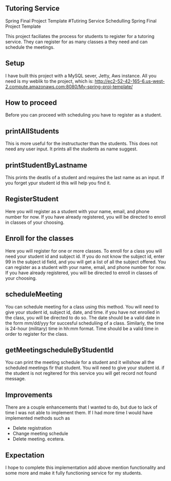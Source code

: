 ## Tutoring Service

Spring Final Project Template
#Tutiring Service Schedulling Spring Final Project Template

This project faciliates the process for students to register for a tutoring service. They can register for as many classes a they need and can schedule the meetings.
## Setup

I have built this project with a MySQL sever, Jetty, Aws instance. All you need is my weblik to the project, which is: 
http://ec2-52-42-165-6.us-west-2.compute.amazonaws.com:8080/My-spring-proj-template/


## How to proceed

Before you can proceed with scheduling you have to register as a student.
## printAllStudents
  This is more useful for the instructucter than the students. This does not need any user input. It prints all the students as name suggest. 
## printStudentByLastname
  This prints the deatils of a student and requires the last name as an input. If you forget ypur student id this will help you find it.
## RegisterStudent 
  Here you will register as a student with your name, email, and phone number for now. 
  If you have already registered, you will be directed to enroll in classes of your choosing. 
## Enroll for the classes
  Here you will register for one or more classes. To enroll for a class you will need your student id and subject id. 
  If you do not know the subject id, enter 99 in the subject id field, and you will get a list of all the subject offered.
  You can register as a student with your name, email, and phone number for now. If you have already registered, you will be directed to enroll in classes of your choosing. 

## scheduleMeeting
   You can schedule meeting for a class using this method. You will need to give your student id, subject id, date, and time. if you have not enrolled in the class, you will be directed to do so. The date should be a valid date in the form mm/dd/yyy for succesful scheduliing of a class. Similarly, the time is 24-hour (military) time in hh:mm format. Time should be a valid time in order to register for the class.
## getMeetingscheduleByStudentId
You can print the meeting schedule for a student and it willshow all the scheduled meetings fir that student. You will need to give your student id. if the student is not regitered for this service you will get record not found message.
   
## Improvements
   There are a couple enhancements that I wanted to do, but due to lack of time I was not able to implement them.
   If I had more time I would have implemented methods  such as
   - Delete registration
   - Change meeting schedule
   - Delete meeting. 
   ecetera. 
  ## Expectation
  I hope to complete this implementation add above mention functionality and some more and make it fully functioning service for my students.
  
   
